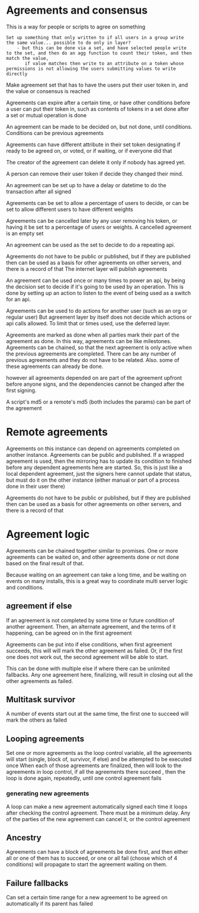 # Agreements and consensus

This is a way for people or scripts to agree on something

    Set up something that only written to if all users in a group write the same value... possible to do only in layer?
        - but this can be done via a set, and have selected people write to the set, and then do an agg function to count their token, and then match the value,
           if value matches then write to an attribute on a token whose permissions is not allowing the users submitting values to write directly


Make agreement set that has to have the users put their user token in, and the value or consensus is reached

Agreements can expire after a certain time, or have other conditions before a user can put their token in,
such as contents of tokens in a set done after a set or mutual operation is done

An agreement can be made to be decided on, but not done, until conditions.
Conditions can be previous agreements

Agreements can have different attribute in their set token designating if ready to be agreed on, or voted, or if waiting, or if everyone did that

The creator of the agreement can delete it only if nobody has agreed yet.

A person can remove their user token if decide they changed their mind.

An agreement  can be set up to have a delay or datetime to do the transaction after all signed

Agreements can be set to allow a percentage of users to decide, or can be set to allow different users to have different weights

Agreements can be cancelled later by any user removing his token, or having it be set to a percentage of users or weights. A cancelled agreement is an empty set

An agreement can be used as the set to decide to do a repeating api.

Agreements do not have to be public or published, but if they are published then can be used as a basis for other agreements on other servers, and there is a record of that
The internet layer will publish agreements

An agreement can be used once or many times to power an api, by being the decision set to decide if it's going to be used by an operation.
This is done by setting up an action to listen to the event of being used as a switch for an api.

Agreements can be used to do actions for another user (such as an org or regular user) 
But agreement layer by itself does not decide which actions or api calls allowed. To limit that or times used, use the deferred layer. 

Agreements are marked as done when all parties mark their part of the agreement as done. In this way, agreements can be like milestones.
Agreements can be chained, so that the next agreement is only active when the previous agreements are completed. There can be any number of previous agreements and they do not have to be
related. Also. some of these agreements can already be done.

however all agreements depended on are part of the agreement upfront before anyone signs, and the dependencies cannot be changed after the first signing.

A script's md5 or a remote's md5 (both includes the params) can be part of the agreement

# Remote agreements

Agreements on this instance can depend on agreements completed on another instance. Agreements can be public and published.
If a wrapped agreement is used, then the mirroring has to update its condition to finished before any dependent agreements here are started.
So, this is just like a local dependent agreement, just the signers here cannot update that status,
but must do it on the other instance (either manual or part of a process done in their user there)

Agreements do not have to be public or published, but if they are published then can be used as a basis for other agreements on other servers, and there is a record of that

# Agreement logic

Agreements can be chained together similar to promises. One or more agreements can be waited on, 
and other agreements done or not done based on the final result of that.

Because waiting on an agreement can take a long time, and be waiting on events on many installs,
this is a great way to coordinate multi server logic and conditions.

## agreement if else 

If an agreement is not completed by some time or future condition of another agreement. Then, an alternate agreement, and the terms of it happening, can be agreed on in the first agreement

Agreements can be put into if else conditions, when first agreement succeeds, this will will mark the other agreement as failed.
Or, if the first one does not work out, the second agreement will be able to start.

This can be done with multiple else if where there can be unlimited fallbacks.
Any one agreement here, finalizing, will result in closing out all the other agreements as failed.

## Multitask survivor

A number of events start out at the same time, the first one to succeed will mark the others as failed

## Looping agreements

Set one or more agreements as the loop control variable, all the agreements will start (single, block of, survivor, if else) and be attempted to be executed once
When each of those agreements are finalized, then will look to the agreements in loop control,
    if all the agreements there succeed , then the loop is done again, repeatedly, until one control agreement fails

### generating new agreements 

A loop can make a new agreement automatically signed each time it loops after checking the control agreement.
There must be a minimum delay. Any of the parties of the new agreement can cancel it, or the control agreement

##  Ancestry

Agreements can have a block of agreements be done first, and then either all or one of them has to succeed, or one or all fail (choose which of 4 conditions)
will propagate to start the agreement waiting on them.

## Failure fallbacks

Can set a certain time range for a new agreement to be agreed on automatically if its parent has failed

